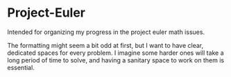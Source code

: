 # Project-Euler

Intended for organizing my progress in the project euler math issues.

The formatting might seem a bit odd at first, but I want to have clear, dedicated spaces for every problem. I imagine some harder ones will take a long period of time to solve, and having a sanitary space to work on them is essential.
